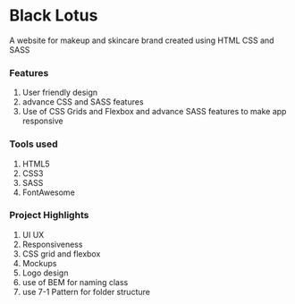 # Black Lotus
A website for makeup and skincare brand created using HTML CSS and SASS 

### Features

1) User friendly design
2) advance CSS and SASS features
3) Use of CSS Grids and Flexbox and advance SASS features to make app responsive

### Tools used

1) HTML5
2) CSS3
3) SASS
4) FontAwesome

### Project Highlights

1) UI UX 
2) Responsiveness
3) CSS grid and flexbox
4) Mockups 
5) Logo design
6) use of BEM for naming class
7) use 7-1 Pattern for folder structure
